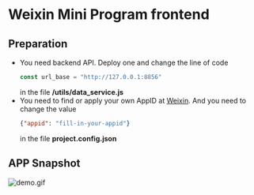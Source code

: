 # Weixin Mini Program frontend

## Preparation
* You need backend API. Deploy one and change the line of code
    ```javascript
    const url_base = "http://127.0.0.1:8856"
    ```
    in the file **/utils/data_service.js**
* You need to find or apply your own AppID at [Weixin](https://mp.weixin.qq.com/). And you need to change the value
    ```json
    {"appid": "fill-in-your-appid"}
    ```
    in the file **project.config.json**

## APP Snapshot

![demo.gif](https://wx2.sinaimg.cn/mw690/008b8Ivhgy1ghwlsd7d6zg308w0h0ncn.gif)

